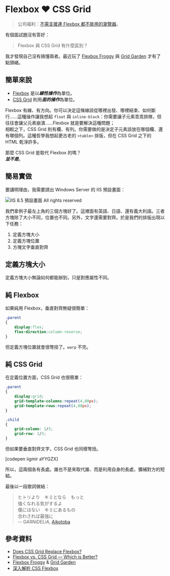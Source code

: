 # Flexbox ❤️ CSS Grid

> 公司福利：[不需支援連 Flexbox 都不能用的瀏覽器](https://github.com/f2etw/jobs/issues/159)。

有個面試題沒有答好：

> Flexbox 與 CSS Grid 有什麼區別？

我才發現自己沒有搞懂兩者。最近玩了 [Flexbox Froggy](http://flexboxfroggy.com) 與 [Grid Garden](http://cssgridgarden.com) 才有了點頭緒。

## 簡單來說

* [Flexbox](https://developer.mozilla.org/zh-TW/docs/Web/CSS/CSS_Grid_Layout/Basic_Concepts_of_Grid_Layout) 是以***線性操作***為單位。
* [CSS Grid](https://developer.mozilla.org/zh-TW/docs/Web/CSS/CSS_Grid_Layout) 則用***面的操作***為單位。

Flexbox 有線、有方向。你可以決定這條線該從哪裡出發、哪裡結束、如何斷行……這種操作讓我想起 `float` 與 `inline-block`：你需要讓子元素乖乖排隊，但往往會讓父元素崩潰……Flexbox 就是要解決這種問題；<br />相較之下，CSS Grid 則有欄、有列。你需要做的是決定子元素該放在哪個欄、還有哪個列。這種哲學我想起更古老的 `<table>` 排版，但在 CSS Grid 之下的 HTML 乾淨許多。

那麼 CSS Grid 是取代 Flexbox 的嗎？<br />***並不是***。

## 簡易實做

要講明理由，我需要請出 Windows Server 的 IIS 預設畫面：

![IIS 8.5 預設畫面 All rights reserved](https://docs.microsoft.com/en-gb/iis/install/installing-iis-85/installing-iis-85-on-windows-server-2012-r2/_static/image1.png)

我們拿例子最左上角的三個方塊好了。這裡面有英語、日語、還有義大利語。三者方塊除了大小不同，位置也不同。另外，文字還需要對齊。於是我們的排版出現以下任務：

1. 定義方塊大小
2. 定義方塊位置
3. 方塊文字垂直對齊

## 定義方塊大小

定義方塊大小無論如何都能辦到，只是對應屬性不同。

## 純 Flexbox

如果純用 Flexbox，垂直對齊無疑很簡單：

```css
.parent
{
    display:flex;
    flex-direction:column-reverse;
}
```

但定義方塊位置就會很彆扭了。`warp` 不完。

## 純 CSS Grid

在定義位置方面，CSS Grid 也很簡單：

```css
.parent
{
    display:grid;
    grid-template-columns:repeat(4,80px);
    grid-template-rows:repeat(4,80px);
}

.child
{
    grid-column: 1/3;
    grid-row: 1/3;
}
```

但如果要垂直對齊文字，CSS Grid 也同樣彆扭。

[codepen iigmir aYYGZX]

所以，這兩個各有長處。誰也不是來取代誰、而是利用自身的長處，彌補對方的短絀。

最後以一段歌詞做結：

> ヒトリより　キミとなら　もっと  
> 強くなれる気がするよ  
> 僕にはない　キミにあるもの  
> 合わされば最強に  
> -- GARNiDELiA, [Aikotoba](https://www.youtube.com/watch?v=9dfKJ503-Fc)

## 參考資料

* [Does CSS Grid Replace Flexbox?](https://css-tricks.com/css-grid-replace-flexbox)
* [Flexbox vs. CSS Grid — Which is Better?](https://www.youtube.com/watch?v=hs3piaN4b5I)
* [Flexbox Froggy](http://flexboxfroggy.com) & [Grid Garden](http://cssgridgarden.com)
* [深入解析 CSS Flexbox](http://www.oxxostudio.tw/articles/201501/css-flexbox.html)